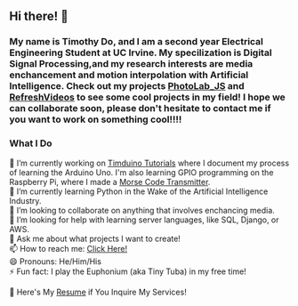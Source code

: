 ## Hi there! 👋

### My name is Timothy Do, and I am a second year Electrical Engineering Student at UC Irvine. My specilization is Digital Signal Processing,and my research interests are media enchancement and motion interpolation with Artificial Intelligence. Check out my projects [PhotoLab_JS](https://dotimothy.github.io/PhotoLab_JS) and [RefreshVideos](https://dotimothy.github.io/RefreshVideos) to see some cool projects in my field! I hope we can collaborate soon, please don't hesitate to contact me if you want to work on something cool!!!!

### What I Do
🔭 I’m currently working on [Timduino Tutorials](https://dotimothy.github.io/TimduinoTutorials) where I document my process of learning the Arduino Uno. I'm also learning GPIO programming on the Raspberry Pi, where I made a [Morse Code Transmitter](https://github.com/dotimothy/PiFmMorse).
<br>
🌱 I’m currently learning Python in the Wake of the Artificial Intelligence Industry.
<br>
👯 I’m looking to collaborate on anything that involves enchancing media.
<br>
🤔 I’m looking for help with learning server languages, like SQL, Django, or AWS.
<br>
💬 Ask me about what projects I want to create!
<br>
📫 How to reach me: <a href="https://dotimothy.github.io/contact" target="_blank">Click Here!</a>
<br>
😄 Pronouns: He/Him/His
<br>
⚡ Fun fact: I play the Euphonium (aka Tiny Tuba) in my free time!

📄 Here's My [Resume](https://dotimothy.github.io/resume.html") if You Inquire My Services!

